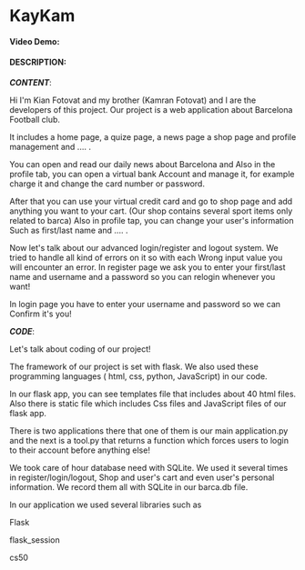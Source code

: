 # KayKam
#### Video Demo: <URL HERE>
#### DESCRIPTION:
***CONTENT***:

Hi I'm Kian Fotovat and my brother (Kamran Fotovat)
and I are the developers of this project.
Our project is a web application about Barcelona
Football club.

It includes a home page, a quize page, a news page
a shop page and profile management and .... .

You can open and read our daily news about Barcelona and
Also in the profile tab, you can open a virtual bank
Account and manage it, for example charge it and change
the card number or password.

After that you can use your virtual credit card and 
go to shop page and add anything you want to your cart.
(Our shop contains several sport items only related to barca)
Also in profile tap, you can change your user's information
Such as first/last name and .... .

Now let's talk about our advanced login/register and logout 
system. We tried to handle all kind of errors on it so with each
Wrong input value you will encounter an error. In register page
we ask you to enter your first/last name and username and a password
so you can relogin whenever you want!

In login page you have to enter your username and password so we can 
Confirm it's you!

***CODE***:

Let's talk about coding of our project!

The framework of our project is set with flask.
We also used these programming languages ( html, css, python, JavaScript)
in our code. 

In our flask app, you can see templates file that includes 
about 40 html files. Also there is static file which includes
Css files and JavaScript files of our flask app.

There is two applications there that one of them is our main application.py and the 
next is a tool.py that returns a function which forces users
to login to their account before anything else!

We took care of hour database need with SQLite. 
We used it several times in register/login/logout, 
 Shop and user's cart and even user's personal information.
We record them all with SQLite in our barca.db file.

In our application we used several libraries such as 

Flask

flask_session

cs50


